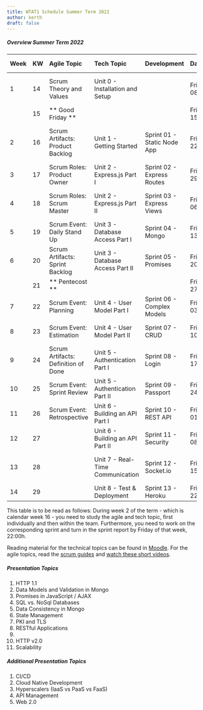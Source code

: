 ```yaml
---
title: WTAT1 Schedule Summer Term 2022
author: kerth
draft: false
---
```



##### Overview Summer Term 2022

| Week | KW  | Agile Topic                        | Tech Topic                           | Development                  | Date               | Time            | Presentations/Class Meeting                                        |
|:---- |:--- |:---------------------------------- |:-------------------------------------|:---------------------------- |:------------------ |:--------------- |:-------------------------------------------------------------------|
| 1    | 14  | Scrum Theory and Values            | Unit 0 - Installation and Setup      |                              | Fri 08/04/2022     | 15:45-17:15     | Introduction to Class, Scrum Overview, Product Backlogs            |
|      | 15  | ** Good Friday **                  |                                      |                              | Fri 15/04/2022     | 15:45-17:15     | No class meeting                                                   |
| 2    | 16  | Scrum Artifacts: Product Backlog   | Unit 1 - Getting Started             | Sprint 01 - Static Node App  | Fri 22/04/2022     | 15:45-17:15     | Project Proposals and Teams, Presentation Assignments, Node.js     |
| 3    | 17  | Scrum Roles: Product Owner         | Unit 2 - Express.js Part I           | Sprint 02 - Express Routes   | Fri 29/04/2022     | 15:45-17:15     | Presentation Topic 1, Design Patterns                              |
| 4    | 18  | Scrum Roles: Scrum Master          | Unit 2 - Express.js Part II          | Sprint 03 - Express Views    | Fri 06/05/2022     | 15:45-17:15     | Presentation Topic 2, Data Models, Database Connectivity           |
| 5    | 19  | Scrum Event: Daily Stand Up        | Unit 3 - Database Access Part I      | Sprint 04 - Mongo            | Fri 13/05/2022     | 15:45-17:15     | Presentation Topic 3, Concurrency and Race Conditions              |
| 6    | 20  | Scrum Artifacts: Sprint Backlog    | Unit 3 - Database Access Part II     | Sprint 05 - Promises         | Fri 20/05/2022     | 15:45-17:15     | Presentation Topic 4, Big Data Persistence                         |
|      | 21  | ** Pentecost **                    |                                      |                              | Fri 27/05/2022     | 15:45-17:15     | No class meeting                                                   |
| 7    | 22  | Scrum Event: Planning              | Unit 4 - User Model Part I           | Sprint 06 - Complex Models   | Fri 03/06/2022     | 15:45-17:15     | Presentation Topic 5, Data Consistency Strategies                  |
| 8    | 23  | Scrum Event: Estimation            | Unit 4 - User Model Part II          | Sprint 07 - CRUD             | Fri 10/06/2022     | 15:45-17:15     | Presentation Topic 6, 12factor Applications                        |
| 9    | 24  | Scrum Artifacts: Definition of Done| Unit 5 - Authentication Part I       | Sprint 08 - Login            | Fri 17/06/2022     | 15:45-17:15     | Presentation Topic 7, Common Security Protocols                    |
| 10   | 25  | Scrum Event: Sprint Review         | Unit 5 - Authentication Part II      | Sprint 09 - Passport         | Fri 24/06/2022     | 15:45-17:15     | Presentation Topic 8, Microservice Architectures                   |
| 11   | 26  | Scrum Event: Retrospective         | Unit 6 - Building an API Part I      | Sprint 10 - REST API         | Fri 01/07/2022     | 15:45-17:15     | Presentation Topic 9, JWT                                          |
| 12   | 27  |                                    | Unit 6 - Building an API Part II     | Sprint 11 - Security         | Fri 08/07/2022     | 15:45-17:15     | Presentation Topic 10, gRPC                                        |
| 13   | 28  |                                    | Unit 7 - Real-Time Communication     | Sprint 12 - Socket.io        | Fri 15/07/2022     | TBA             | [TBC: Presentation Topic 11, High Availability OR Exam]            |
| 14   | 29  |                                    | Unit 8 - Test & Deployment           | Sprint 13 - Heroku           | Fri 22/07/2022     | TBA             | [TBC: Alternate Date for Exam]                                     |

This table is to be read as follows:
During week 2 of the term - which is calendar week 16 - you need to study the agile and tech topic, first individually and then within the team. Furthermore, you need to work on the corresponding sprint and turn in the sprint report by Friday of that week, 22:00h.

Reading material for the technical topics can be found in [Moodle](https://moodle.htw-berlin.de/course/view.php?id=37299).
For the agile topics, read the [scrum guides](https://scrumguides.org/index.html) and [watch these short videos](https://www.scrumalliance.org/learn-about-scrum/scrum-elearning-series/).

##### Presentation Topics

1. HTTP 1.1
2. Data Models and Validation in Mongo
3. Promises in JavaScript / AJAX
4. SQL vs. NoSql Databases
5. Data Consistency in Mongo
6. State Management
7. PKI and TLS
8. RESTful Applications
9. <TBC>
10. HTTP v2.0
11. Scalability

##### Additional Presentation Topics
1. CI/CD
2. Cloud Native Development
3. Hyperscalers (IaaS vs PaaS vs FaaS)
4. API Management
5. Web 2.0
